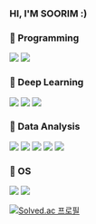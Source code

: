 
### HI, I'M SOORIM :)

### 💪 Programming
<p>
  <img src="https://img.shields.io/badge/Python-ffc9de?style=flat-square"/>
   <img src="https://img.shields.io/badge/C++-fdd97c?style=flat-square"/>
</p>

### 💪 Deep Learning
<p>
   <img src="https://img.shields.io/badge/Skicit learn-ffc9de?style=flat-square"/>
   <img src="https://img.shields.io/badge/Keras-fdd97c?style=flat-square"/>
  <img src="https://img.shields.io/badge/Tensorflow-fbfdaa?style=flat-square"/>
</p>

### 💪 Data Analysis

<p>
     <img src="https://img.shields.io/badge/Numpy-ffc9de?style=flat-square"/>
   <img src="https://img.shields.io/badge/Pandas-fdd97c?style=flat-square"/>
  <img src="https://img.shields.io/badge/Matplotlib-fbfdaa?style=flat-square"/>
   <img src="https://img.shields.io/badge/Numpy-c1f0b2?style=flat-square"/>
   <img src="https://img.shields.io/badge/Pandas-b2e4f0?style=flat-square"/>
</p>

### 💪 OS

<p>
   <img src="https://img.shields.io/badge/Window-c1f0b2?style=flat-square"/>
   <img src="https://img.shields.io/badge/Linux-b2e4f0?style=flat-square"/>
</p>


[![Solved.ac
프로필](http://mazassumnida.wtf/api/generate_badge?boj=bomm0427)](https://solved.ac/bomm0427)
